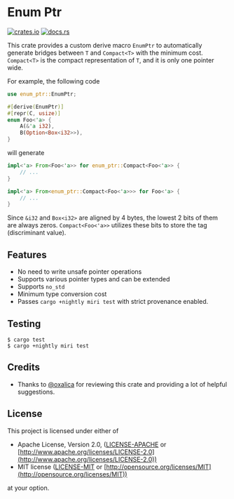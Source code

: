 # Enum Ptr

[![crates.io](https://img.shields.io/crates/v/enum-ptr)](https://crates.io/crates/enum-ptr)
[![docs.rs](https://img.shields.io/badge/docs.rs-enum--ptr-latest)](https://docs.rs/enum-ptr)

This crate provides a custom derive macro `EnumPtr` to automatically generate bridges between `T` and `Compact<T>` with the minimum cost. `Compact<T>` is the compact representation of `T`, and it is only one pointer wide.

For example, the following code

```rust
use enum_ptr::EnumPtr;

#[derive(EnumPtr)]
#[repr(C, usize)]
enum Foo<'a> {
    A(&'a i32),
    B(Option<Box<i32>>),
}
```

will generate

```rust
impl<'a> From<Foo<'a>> for enum_ptr::Compact<Foo<'a>> {
    // ...
}

impl<'a> From<enum_ptr::Compact<Foo<'a>>> for Foo<'a> {
    // ...
}
```

Since `&i32` and `Box<i32>` are aligned by 4 bytes, the lowest 2 bits of them are always zeros. `Compact<Foo<'a>>` utilizes these bits to store the tag (discriminant value).

## Features

- No need to write unsafe pointer operations
- Supports various pointer types and can be extended
- Supports `no_std`
- Minimum type conversion cost
- Passes `cargo +nightly miri test` with strict provenance enabled.

## Testing

```console
$ cargo test
$ cargo +nightly miri test
```

## Credits

- Thanks to [@oxalica](https://github.com/oxalica) for reviewing this crate and providing a lot of helpful suggestions.

## License

This project is licensed under either of

- Apache License, Version 2.0, ([LICENSE-APACHE](/LICENSE-APACHE) or [http://www.apache.org/licenses/LICENSE-2.0](http://www.apache.org/licenses/LICENSE-2.0))
- MIT license ([LICENSE-MIT](/LICENSE-MIT) or [http://opensource.org/licenses/MIT](http://opensource.org/licenses/MIT))

at your option.
